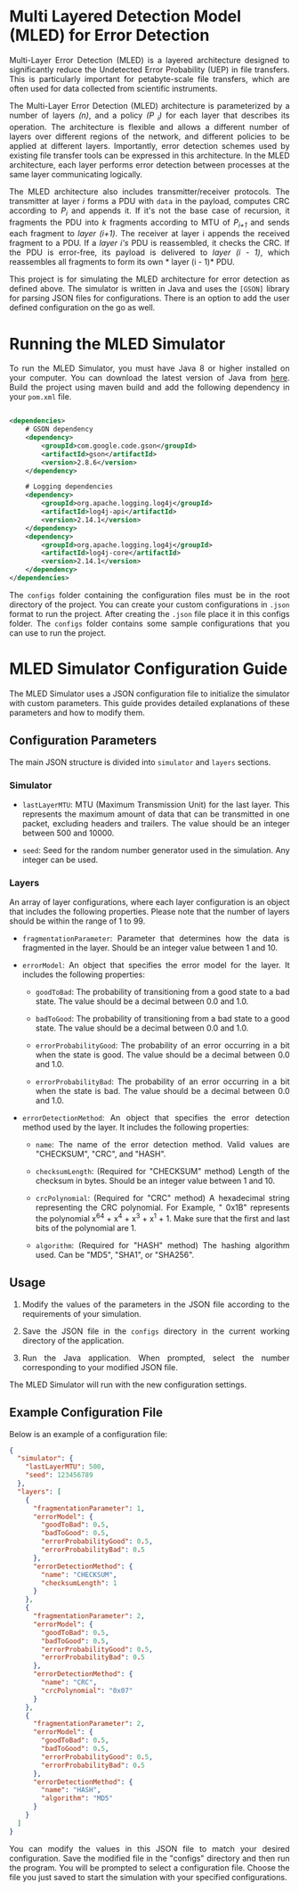 # Multi Layered Detection Model (MLED) for Error Detection

<div style="text-align: justify">
Multi-Layer Error Detection (MLED) is a layered architecture designed to significantly reduce the Undetected Error Probability (UEP) in file transfers. This is particularly important for petabyte-scale file transfers, which are often used for data collected from scientific instruments.

The Multi-Layer Error Detection (MLED) architecture is parameterized by a number of layers *(n)*, and a policy *(P<sub>
i</sub>)* for each layer that describes its operation. The architecture is flexible and allows a different number of
layers over different regions of the network, and different policies to be applied at different layers. Importantly,
error detection schemes used by existing file transfer tools can be expressed in this architecture.
In the MLED architecture, each layer performs error detection between processes at the same layer communicating
logically.

The MLED architecture also includes transmitter/receiver protocols. The transmitter at layer *i* forms a PDU with `data`
in the payload, computes CRC according to *P<sub>i</sub>* and appends it. If it's not the base case of recursion, it
fragments the PDU into *k* fragments according to MTU of *P<sub>i+1</sub>* and sends each fragment to *layer (i+1)*. The
receiver at layer i appends the received fragment to a PDU. If a *layer i's* PDU is reassembled, it checks the CRC. If
the PDU is error-free, its payload is delivered to *layer (i - 1)*, which reassembles all fragments to form its own *
layer (i - 1)* PDU.

This project is for simulating the MLED architecture for error detection as defined above. The simulator is written in
Java and uses the `[GSON]` library for parsing JSON files for configurations. There is an option to add the user defined
configuration on the go as well.

# Running the MLED Simulator

To run the MLED Simulator, you must have Java 8 or higher installed on your computer. You can download the latest
version of Java from [here](https://www.java.com/en/download/).
Build the project using maven build and add the following dependency in your `pom.xml` file.

```xml

<dependencies>
    # GSON dependency
    <dependency>
        <groupId>com.google.code.gson</groupId>
        <artifactId>gson</artifactId>
        <version>2.8.6</version>
    </dependency>

    # Logging dependencies
    <dependency>
        <groupId>org.apache.logging.log4j</groupId>
        <artifactId>log4j-api</artifactId>
        <version>2.14.1</version>
    </dependency>
    <dependency>
        <groupId>org.apache.logging.log4j</groupId>
        <artifactId>log4j-core</artifactId>
        <version>2.14.1</version>
    </dependency>
</dependencies>
```

The `configs` folder containing the configuration files must be in the root directory of the project. You can create
your custom configurations in `.json` format to run the project. After creating the `.json` file place it in this
configs folder. The `configs` folder contains some sample configurations that you can use to run the project.

# MLED Simulator Configuration Guide

The MLED Simulator uses a JSON configuration file to initialize the simulator with custom parameters. This guide
provides detailed explanations of these parameters and how to modify them.

## Configuration Parameters

The main JSON structure is divided into `simulator` and `layers` sections.

### Simulator

- `lastLayerMTU`: MTU (Maximum Transmission Unit) for the last layer. This represents the maximum amount of data that
  can be transmitted in one packet, excluding headers and trailers. The value should be an integer between 500 and
  10000.

- `seed`: Seed for the random number generator used in the simulation. Any integer can be used.

### Layers

An array of layer configurations, where each layer configuration is an object that includes the following properties.
Please note that the number of layers should be within the range of 1 to 99.

- `fragmentationParameter`: Parameter that determines how the data is fragmented in the layer. Should be an integer
  value between 1 and 10.

- `errorModel`: An object that specifies the error model for the layer. It includes the following properties:

    - `goodToBad`: The probability of transitioning from a good state to a bad state. The value should be a decimal
      between 0.0 and 1.0.

    - `badToGood`: The probability of transitioning from a bad state to a good state. The value should be a decimal
      between 0.0 and 1.0.

    - `errorProbabilityGood`: The probability of an error occurring in a bit when the state is good. The value should be
      a decimal between 0.0 and 1.0.

    - `errorProbabilityBad`: The probability of an error occurring in a bit when the state is bad. The value should be a
      decimal between 0.0 and 1.0.

- `errorDetectionMethod`: An object that specifies the error detection method used by the layer. It includes the
  following properties:

    - `name`: The name of the error detection method. Valid values are "CHECKSUM", "CRC", and "HASH".

    - `checksumLength`: (Required for "CHECKSUM" method) Length of the checksum in bytes. Should be an integer value
      between 1 and 10.

    - `crcPolynomial`: (Required for "CRC" method) A hexadecimal string representing the CRC polynomial. For Example, "
      0x1B" represents the polynomial x<sup>64</sup> + x<sup>4</sup> + x<sup>3</sup> + x<sup>1</sup> + 1. Make sure that
      the first and last bits of the polynomial are 1.

    - `algorithm`: (Required for "HASH" method) The hashing algorithm used. Can be "MD5", "SHA1", or "SHA256".

## Usage

1. Modify the values of the parameters in the JSON file according to the requirements of your simulation.

2. Save the JSON file in the `configs` directory in the current working directory of the application.

3. Run the Java application. When prompted, select the number corresponding to your modified JSON file.

The MLED Simulator will run with the new configuration settings.

## Example Configuration File

Below is an example of a configuration file:

```json
{
  "simulator": {
    "lastLayerMTU": 500,
    "seed": 123456789
  },
  "layers": [
    {
      "fragmentationParameter": 1,
      "errorModel": {
        "goodToBad": 0.5,
        "badToGood": 0.5,
        "errorProbabilityGood": 0.5,
        "errorProbabilityBad": 0.5
      },
      "errorDetectionMethod": {
        "name": "CHECKSUM",
        "checksumLength": 1
      }
    },
    {
      "fragmentationParameter": 2,
      "errorModel": {
        "goodToBad": 0.5,
        "badToGood": 0.5,
        "errorProbabilityGood": 0.5,
        "errorProbabilityBad": 0.5
      },
      "errorDetectionMethod": {
        "name": "CRC",
        "crcPolynomial": "0x07"
      }
    },
    {
      "fragmentationParameter": 2,
      "errorModel": {
        "goodToBad": 0.5,
        "badToGood": 0.5,
        "errorProbabilityGood": 0.5,
        "errorProbabilityBad": 0.5
      },
      "errorDetectionMethod": {
        "name": "HASH",
        "algorithm": "MD5"
      }
    }
  ]
}
```

You can modify the values in this JSON file to match your desired configuration. Save the modified file in the "configs"
directory and then run the program. You will be prompted to select a configuration file. Choose the file you just saved
to start the simulation with your specified configurations.

</div>
